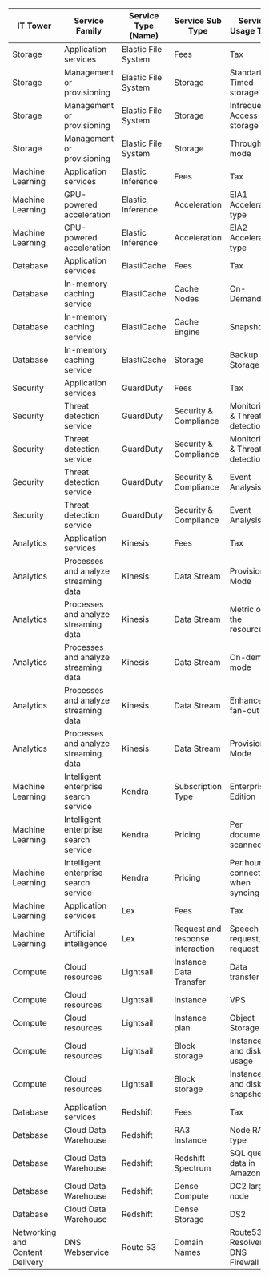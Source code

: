 
|IT Tower                       | Service Family                        |Service Type (Name)|Service Sub Type                |Service Usage Type                 |Product Code     |Usage Type               |[lineItem/Operation]|lineItem/LineItemDescription|
|-------------------------------|---------------------------------------|-------------------|--------------------------------|-----------------------------------|-----------------|-------------------------|--------------------|----------------------------|
|Storage                        | Application services                  |Elastic File System|Fees                            |Tax                                |AmazonEFS        |                         |                    |Tax%                        |
|Storage                        | Management or provisioning            |Elastic File System|Storage                         |Standart Timed storage             |AmazonEFS        |%TimedStorage-ByteHrs    |                    |                            |
|Storage                        | Management or provisioning            |Elastic File System|Storage                         |Infrequent Access storage          |AmazonEFS        |%IADataAccess-Bytes      |                    |                            |
|Storage                        | Management or provisioning            |Elastic File System|Storage                         |Throughput mode                    |AmazonEFS        |%TP-MiBpsHrs%            |                    |                            |
|Machine Learning               | Application services                  |Elastic Inference  |Fees                            |Tax                                |AmazonEI         |                         |                    |                            |
|Machine Learning               | GPU-powered acceleration              |Elastic Inference  |Acceleration                    |EIA1 Accelerator type              |AmazonEI         |%eia1%                   |                    |                            |
|Machine Learning               | GPU-powered acceleration              |Elastic Inference  |Acceleration                    |EIA2 Accelerator type              |AmazonEI         |%eia2%                   |                    |                            |
|Database                       | Application services                  |ElastiCache        |Fees                            |Tax                                |AmazonElastiCache|                         |                    |Tax%                        |
|Database                       | In-memory caching service             |ElastiCache        |Cache Nodes                     |On-Demand                          |AmazonElastiCache|%NodeUsage:cache%        |                    |                            |
|Database                       | In-memory caching service             |ElastiCache        |Cache Engine                    |Snapshot                           |AmazonElastiCache|%CreateCacheSnapshot%    |                    |                            |
|Database                       | In-memory caching service             |ElastiCache        |Storage                         |Backup Storage                     |AmazonElastiCache|%ElastiCache:BackupUsage |                    |                            |
|Security                       | Application services                  |GuardDuty          |Fees                            |Tax                                |AmazonGuardDuty  |                         |                    |Tax%                        |
|Security                       | Threat detection service              |GuardDuty          |Security & Compliance           |Monitorind & Threat detection      |AmazonGuardDuty  |%FreeEventsAnalyzed      |                    |                            |
|Security                       | Threat detection service              |GuardDuty          |Security & Compliance           |Monitorind & Threat detection      |AmazonGuardDuty  |%PaidEventsAnalyzed      |                    |                            |
|Security                       | Threat detection service              |GuardDuty          |Security & Compliance           |Event Analysis                     |AmazonGuardDuty  |%FreeEventsAnalyzed-Bytes|                    |                            |
|Security                       | Threat detection service              |GuardDuty          |Security & Compliance           |Event Analysis                     |AmazonGuardDuty  |%PaidEventsAnalyzed-Bytes|                    |                            |
|Analytics                      | Application services                  |Kinesis            |Fees                            |Tax                                |AmazonKinesis    |                         |                    |Tax%                        |
|Analytics                      | Processes and analyze streaming data  |Kinesis            |Data Stream                     |Provisioned Mode                   |AmazonKinesis    |%Storage-ShardHour       |                    |                            |
|Analytics                      | Processes and analyze streaming data  |Kinesis            |Data Stream                     |Metric of the resource             |AmazonKinesis    |%PutRequestPayloadUnits  |                    |                            |
|Analytics                      | Processes and analyze streaming data  |Kinesis            |Data Stream                     |On-demand mode                     |AmazonKinesis    |%ReadBytes               |                    |                            |
|Analytics                      | Processes and analyze streaming data  |Kinesis            |Data Stream                     |Enhanced fan-out                   |AmazonKinesis    |%EnhancedFanoutHour      |                    |                            |
|Analytics                      | Processes and analyze streaming data  |Kinesis            |Data Stream                     |Provisioned Mode                   |AmazonKinesis    |%Extended-ShardHour      |                    |                            |
|Machine Learning               | Intelligent enterprise search service |Kendra             |Subscription Type               |Enterprise Edition                 |AmazonKendra     |%KendraEnterpriseEdition |                    |                            |
|Machine Learning               | Intelligent enterprise search service |Kendra             |Pricing                         |Per document scanned               |AmazonKendra     |%DocumentsScanned        |                    |                            |
|Machine Learning               | Intelligent enterprise search service |Kendra             |Pricing                         |Per hour per connector when syncing|AmazonKendra     |%ConnectorSync           |                    |                            |
|Machine Learning               | Application services                  |Lex                |Fees                            |Tax                                |AmazonLex        |                         |                    |Tax%                        |
|Machine Learning               | Artificial intelligence               |Lex                |Request and response interaction|Speech request,Text request        |AmazonLex        |%Req                     |                    |                            |
|Compute                        | Cloud resources                       |Lightsail          |Instance Data Transfer          |Data transfer                      |AmazonLightsail  |%DataXfer%               |                    |                            |
|Compute                        | Cloud resources                       |Lightsail          |Instance                        |VPS                                |AmazonLightsail  |%UnusedStaticIP          |                    |                            |
|Compute                        | Cloud resources                       |Lightsail          |Instance plan                   |Object Storage                     |AmazonLightsail  |%BundleUsage%            |                    |                            |
|Compute                        | Cloud resources                       |Lightsail          |Block storage                   |Instance and disk usage            |AmazonLightsail  |%DiskUsage               |                    |                            |
|Compute                        | Cloud resources                       |Lightsail          |Block storage                   |Instance and disk snapshots        |AmazonLightsail  |SnapshotUsage            |                    |                            |
|Database                       | Application services                  |Redshift           |Fees                            |Tax                                |AmazonRedshift   |                         |                    |Tax%                        |
|Database                       | Cloud Data Warehouse                  |Redshift           |RA3 Instance                    |Node RA3 type                      |AmazonRedshift   |%Node:ra%                |                    |                            |
|Database                       | Cloud Data Warehouse                  |Redshift           |Redshift Spectrum               |SQL queries data in Amazon S3      |AmazonRedshift   |%DataScanned%            |                    |                            |
|Database                       | Cloud Data Warehouse                  |Redshift           |Dense Compute                   |DC2 large node                     |AmazonRedshift   |%Node:dc%                |                    |                            |
|Database                       | Cloud Data Warehouse                  |Redshift           |Dense Storage                   |DS2                                |AmazonRedshift   |%Node:ds%                |                    |                            |
|Networking and Content Delivery| DNS Webservice                        |Route 53           |Domain Names                    |Route53 Resolver DNS Firewall      |AmazonRegistrar  |%Route53-Domains         |                    |                            |

